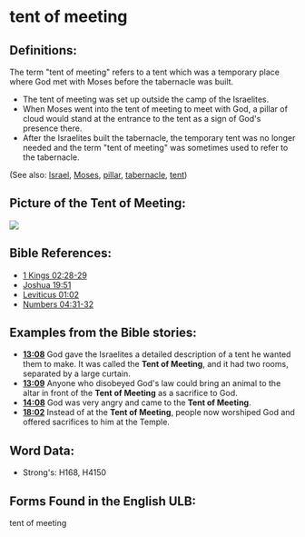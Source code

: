 # tent of meeting

## Definitions:

The term "tent of meeting" refers to a tent which was a temporary place where God met with Moses before the tabernacle was built.

* The tent of meeting was set up outside the camp of the Israelites.
* When Moses went into the tent of meeting to meet with God, a pillar of cloud would stand at the entrance to the tent as a sign of God's presence there.
* After the Israelites built the tabernacle, the temporary tent was no longer needed and the term "tent of meeting" was sometimes used to refer to the tabernacle.

(See also: [Israel](../kt/israel.md), [Moses](../names/moses.md), [pillar](../other/pillar.md), [tabernacle](../kt/tabernacle.md), [tent](../other/tent.md))

## Picture of the Tent of Meeting:

<a href="https://content.bibletranslationtools.org/WycliffeAssociates/en_tw/raw/branch/master/PNGs/t/Tentofmeeting.png"><img src="https://content.bibletranslationtools.org/WycliffeAssociates/en_tw/raw/branch/master/PNGs/t/Tentofmeeting.png" ></a>

## Bible References:

* [1 Kings 02:28-29](rc://en/tn/help/1ki/02/28)
* [Joshua 19:51](rc://en/tn/help/jos/19/51)
* [Leviticus 01:02](rc://en/tn/help/lev/01/02)
* [Numbers 04:31-32](rc://en/tn/help/num/04/31)

## Examples from the Bible stories:

* __[13:08](rc://en/tn/help/obs/13/08)__ God gave the Israelites a detailed description of a tent he wanted them to make. It was called the __Tent of Meeting__, and it had two rooms, separated by a large curtain.
* __[13:09](rc://en/tn/help/obs/13/09)__ Anyone who disobeyed God's law could bring an animal to the altar in front of the __Tent of Meeting__ as a sacrifice to God.
* __[14:08](rc://en/tn/help/obs/14/08)__ God was very angry and came to the __Tent of Meeting__.
* __[18:02](rc://en/tn/help/obs/18/02)__ Instead of at the __Tent of Meeting__, people now worshiped God and offered sacrifices to him at the Temple.

## Word Data:

* Strong's: H168, H4150

## Forms Found in the English ULB:

tent of meeting


